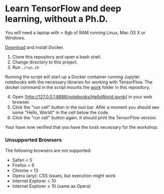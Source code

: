 # Learn TensorFlow and deep learning, without a Ph.D. 

You will need a laptop with > 8gb of RAM running Linux, Mac OS X or Windows.

[Download](https://www.docker.com/community-edition#download) and install Docker.

1. Clone this repository and open a bash shell.
2. Change directory to this project.
3. Run `./run.sh`

Running the script will start up a Docker container running Jupyter notebooks with the necessary libraries for working with TensorFlow. The docker command in the script mounts the [work](./work) folder in this repository.

4. Open [http://127.0.0.1:8888/notebooks/HelloWorld.ipynb] in your web browser.
5. Click the "run cell" button in the tool bar. After a moment you should see some "Hello, World!" in the cell below the code.
6. Click the "run cell" button again. It should print the TensorFlow version.

Your have now verified that you have the tools necessary for the workshop. 


### Unsupported Browsers

The following browsers are not supported:

 * Safari < 5
 * Firefox < 6
 * Chrome < 13
 * Opera (any): CSS issues, but execution might work
 * Internet Explorer < 10
 * Internet Explorer ≥ 10 (same as Opera)
